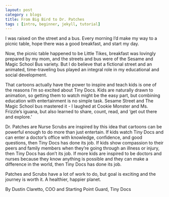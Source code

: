```yaml
---
layout: post
category : blogs
title: From Big Bird to Dr. Patches 
tags : [intro, beginner, jekyll, tutorial]
---
```


I was raised on the street and a bus. Every morning I’d make my way to a picnic table, hope there was a good breakfast, and start my day.

Now, the picnic table happened to be Little Tikes, breakfast was lovingly prepared by my mom, and the streets and bus were of the Sesame and Magic School Bus variety. But I do believe that a fictional street and an animated, time-traveling bus played an integral role in my educational and social development.

That cartoons actually have the power to inspire and teach kids is one of the reasons I’m so excited about Tiny Docs. Kids are naturally drawn to animation, so getting them to watch might be the easy part, but combining education with entertainment is no simple task. Sesame Street and The Magic School bus mastered it - I laughed at Cookie Monster and Ms. Frizzle’s iguana, but also learned to share, count, read, and ‘get out there and explore.’

Dr. Patches are Nurse Scrubs are inspired by this idea that cartoons can be powerful enough to do more than just entertain. If kids watch Tiny Docs and can enter a doctor’s office with knowledge, confidence, and good questions, then Tiny Docs has done its job. If kids show compassion to their peers and family members when they’re going through an illness or injury, then Tiny Docs has don’t its job. If more kids are inspired to be doctors and nurses because they know anything is possible and they can make a difference in the world, then Tiny Docs has done its job.

Patches and Scrubs have a lot of work to do, but goal is exciting and the journey is worth it. A healthier, happier planet.

By Dustin Claretto, COO and Starting Point Guard, Tiny Docs